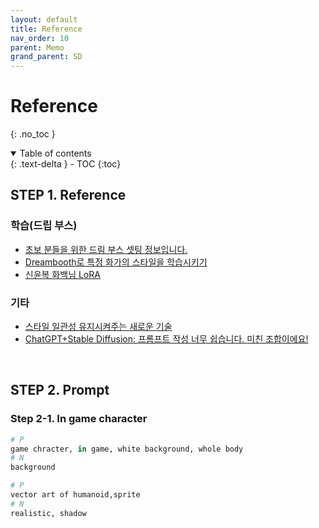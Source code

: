 ```yaml
---
layout: default
title: Reference
nav_order: 10
parent: Memo
grand_parent: SD
---
```


# Reference

{: .no_toc }

<details open markdown="block">
  <summary>
    Table of contents
  </summary>
  {: .text-delta }
- TOC
{:toc}
</details>

<!------------------------------------ STEP ------------------------------------>

## STEP 1. Reference


### 학습(드립 부스)
* [초보 분들을 위한 드림 부스 셋팅 정보입니다.](https://www.clien.net/service/board/cm_aigurim/17996081)
* [Dreambooth로 특정 화가의 스타일을 학습시키기](https://www.clien.net/service/board/cm_aigurim/18000175)
* [신윤복 화백님 LoRA](https://www.clien.net/service/board/cm_aigurim/18004978)

### 기타
* [스타일 일관성 유지시켜주는 새로운 기술](https://www.clien.net/service/board/cm_aigurim/18467242?od=T31&po=2&category=0&groupCd=)
* [ChatGPT+Stable Diffusion: 프롬프트 작성 너무 쉽습니다. 미친 조합이에요!](https://www.youtube.com/watch?v=rQpaoCGpnGY)


<br>



## STEP 2. Prompt

### Step 2-1. In game character

```python
# P
game chracter, in game, white background, whole body
# N
background
```



```python
# P
vector art of humanoid,sprite
# N
realistic, shadow
```

